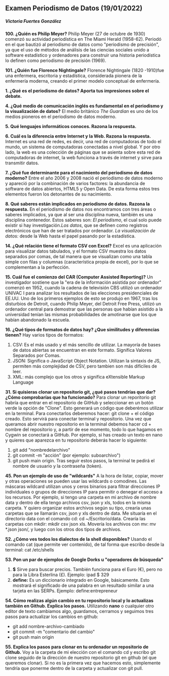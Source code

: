 ## Examen Periodismo de Datos (19/01/2022)
##### Victoria Fuertes González

**100. ¿Quién es Philip Meyer?**
Philip Meyer (27 de octubre de 1930) comenzó su actividad periodística en The Miami Herald (1958-62). Periodó en el que bautizó al periodismo de datos como "periodismo de precisión", ya que el uso de métodos de análisis de las ciencias sociales unido a software estadístico y ordenadores para construir una historia periodística lo definen como periodismo de precisión (1969). 

**101. ¿Quién fue Florence Nightingale?**
Florence Nightingale (1820 -1910)fue una enfermera, escritoria y estadística, considerada pionera de la enfermería moderna, creando el primer modelo conceptual de enfermería.

**1. ¿Qué es el periodismo de datos? Aporta tus impresiones sobre el debate.**

**4. ¿Qué medio de comunicación inglés es fundamental en el periodismo y la visualización de datos?**
El medio británico *The Guardian* es uno de los medios pioneros en el periodismo de datos moderno.   

**5. Qué lenguajes informáticos conoces. Razona la respuesta.**

**6. Cuál es la diferencia entre Internet y la Web. Razona la respuesta.**
Internet es una red de redes, es decir,  una red de computadoras de todo el mundo, un sistema de computadoras conectadas a nivel global. Y por otro lado, la web es una colección de páginas que se asienta sobre esta red de computadoras de internet, la web funciona a través de internet y sirve para transmitir datos. 

**7. ¿Qué fue determinante para el nacimiento del periodismo de datos moderno?**
Entre el año 2006 y 2008 nació el periodismo de datos moderno y apareció por la combinación de varios factores: la abundancia de software de datos abiertos, HTML5 y Open Data. De esta forma estos tres elementos fueron los detonantes de su nacimiento.

**8. Qué saberes están implicados en periodismo de datos. Razona la respuesta.**
En el periodismo de datos nos encontramos con tres áreas o saberes implicados, ya que al ser una disciplina nueva, también es una disciplina contenedor. Estos saberes son:
*El periodismo*, el cual solo puede existir si hay investigación.*Los datos*, que se definen como registros electrónicos que han de ser tratados por ordenador. *La visualización de datos:* desde la Web hasta el papel pasando por la estadística.

**14. ¿Qué relación tiene el formato CSV con Excel?**
Excel es una aplicación para visualizar datos tabulados, y el formato CSV muestra los datos separados por comas, de tal manera que se visualizan como una tabla simple con filas y columnas (característica propia de excel), por lo que se complementan a la perfección. 

**15. Cuál fue el comienzo del CAR (Computer Assisted Reporting)?**
Un investigador sostiene que la "era de la información asistida por ordenador" comenzó en 1952, cuando la cadena de televisión CBS utilizó un ordenador UNIVAC I para analizar los resultados de las elecciones presidenciales de EE.UU. Uno de los primeros ejemplos de esto se produjo en 1967, tras los disturbios de Detroit, cuando Philip Meyer, del Detroit Free Press, utilizó un ordenador central para demostrar que las personas que habían asistido a la universidad tenían las mismas probabilidades de amotinarse que los que habían abandonado la escuela.

**16. ¿Qué tipos de formatos de datos hay? ¿Que similitudes y diferencias tienen?**
Hay varios tipos de formatos:
1. CSV: Es el más usado y el más sencillo de utilizar. La mayoría de bases de datos abiertas se encuentran en este formato. Significa Valores Separados por Comas.
2. JSON: Significa o JavaScript Object Notation. Utilizan la sintaxis de JS, permiten más complejidad de CSV, pero tambien son más difíciles de leer.
3. XML: más complejo que los otros y significa eXtensible Markup Language

**31. Si quisieras clonar un repositorio git, ¿qué pasos tendrías que dar? ¿Cómo comprobarías que ha funcionado?**
Para clonar un reporitorio git habría que entrar en el repositorio de GitHub y seleccionar en un botón verde la opción de "Clone". Esto generará un código que deberémos utilizar en la terminal. Para conectarlos deberemos hacer: git clone + el código creado. Esto servirá para conectar terminal y repositorio. Una vez que queramos abrir nuestro repositorio en la terminal debemos hacer cd + nombre del repositorio y, a partir de ese momento, todo lo que hagamos en Cygwin se conectará a GitHub. Por ejemplo, si has creado un texto en nano y quieres que aparezca en tu repositorio deberás hacer lo siguiente:
1. git add "nombredelarchivo"
2. git commit -m "acción" (por ejemplo: suboarchivo")
3. git push main origin.
Tras seguir estos pasos, la terminal te pedirá el nombre de usuario y la contraseña (token).


**45. Pon un ejemplo de uso de "wildcards"**
A la hora de listar, copiar, mover y otras operaciones se pueden usar las wildcards o comodines. Las máscaras wildcard utilizan unos y ceros binarios para filtrar direcciones IP individuales o grupos de direcciones IP para permitir o denegar el acceso a los recursos. 
Por ejemplo, si tengo una carpeta en mi archivo de nombre data y dentro de ella tengo archivos csv, json y xls, todos en la misma carpeta. Y quiero organizar estos archivos según su tipo, crearía unas carpetas que se llamarán csv, json y xls dentro de data. Me situaría en el directorio data con el comando cd: cd ~/Escritorio/data. Crearía las carpetas con mkdir: mkdir csv json xls. Movería los archivos con mv: mv *.json json/, y luego con los otros dos tipos de archivos.

**52. ¿Cómo ves todos los dialectos de la shell disponibles?**
Usando el comando cat (que permite ver contenido), de tal forma que escribo desde la terminal: cat /etc/shells

**53. Pon un par de ejemplos de Google Dorks u "operadores de búsqueda"**
1. **$** Sirve para buscar precios. También funciona para el Euro (€), pero no para la Libra Esterlina (£). Ejemplo: ipad $ 329
2. **define:** Es un diccionario integrado en Google, básicamente. Esto mostrará el significado de una palabra en un resultado similar a una tarjeta en las SERPs. Ejemplo: define:entrepreneur

**54. Cómo realizas algún cambio en tu repositorio local y lo actualizas también en Github. Explica los pasos.**
Utilizando **nano** o cualquier otro editor de texto cambiamos algo, guardamos, cerramos y seguimos tres pasos para actualizar los cambios en github:
- git add nombre-archivo-cambiado
- git commit -m "comentario del cambio"
- git push main origin

**55. Explica los pasos para clonar en tu ordenador un repositorio de Github.**
Voy a la carpeta de mi elección con el comando cd y escribo git clone seguido de la dirección de nuestro repositorio git en github (el que queremos clonar). 
Si no es la primera vez que hacemos esto, simplemente tendría que ponerme dentro de la carpeta y actualizar con git pull.
